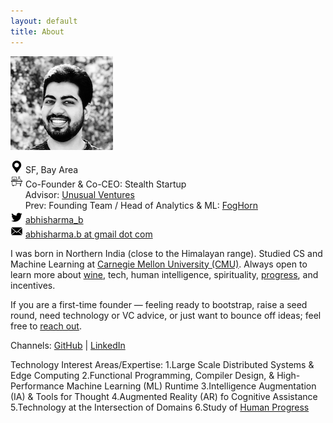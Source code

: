 ```yaml
---
layout: default
title: About
---
```


![](/assets/abhi_150.png)

![](/assets/loc.png) SF, Bay Area   
![](/assets/work.png) Co-Founder & Co-CEO: Stealth Startup     
&nbsp;&nbsp;&nbsp;&nbsp;&nbsp; Advisor: [Unusual Ventures](https://unusual.vc/)   
&nbsp;&nbsp;&nbsp;&nbsp;&nbsp; Prev: Founding Team / Head of Analytics & ML: [FogHorn](https://www.foghorn.io/)   
![](/assets/twtr.png) [abhisharma_b](https://twitter.com/abhisharma_b)  
![](/assets/mail.png) [abhisharma.b at gmail dot com](mailto:abhisharma.b@gmail.com)

I was born in Northern India (close to the Himalayan range). Studied CS and Machine Learning at [Carnegie Mellon University (CMU)](https://www.cmu.edu/). Always open to learn more about [wine](https://abhisharmab.github.io/wine/), tech, human intelligence, spirituality, [progress](https://youtu.be/6ZiQQ6Lalm0), and incentives.  

If you are a first-time founder — feeling ready to bootstrap, raise a seed round, need technology or VC advice, or just want to bounce off ideas; feel free to [reach out](mailto:abhi@unusual.vc).

Channels:
[GitHub](https://github.com/abhisharmab) | [LinkedIn](https://www.linkedin.com/in/abhisharmab/)  

Technology Interest Areas/Expertise:
1.Large Scale Distributed Systems & Edge Computing
2.Functional Programming, Compiler Design, & High-Performance Machine Learning (ML) Runtime
3.Intelligence Augmentation (IA) & Tools for Thought
4.Augmented Reality (AR) fo Cognitive Assistance
5.Technology at the Intersection of Domains
6.Study of [Human Progress](https://abhisharmab.github.io/progress/)
